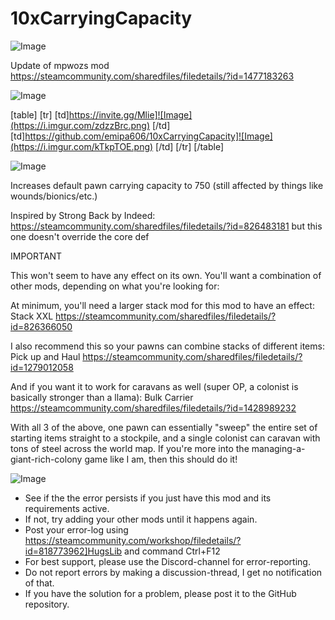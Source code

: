 # 10xCarryingCapacity

![Image](https://i.imgur.com/WAEzk68.png)

Update of mpwozs mod
https://steamcommunity.com/sharedfiles/filedetails/?id=1477183263

![Image](https://i.imgur.com/7Gzt3Rg.png)


[table]
    [tr]
        [td]https://invite.gg/Mlie]![Image](https://i.imgur.com/zdzzBrc.png)
[/td]
        [td]https://github.com/emipa606/10xCarryingCapacity]![Image](https://i.imgur.com/kTkpTOE.png)
[/td]
    [/tr]
[/table]
	
![Image](https://i.imgur.com/NOW7jU1.png)


Increases default pawn carrying capacity to 750 (still affected by things like wounds/bionics/etc.)
        
Inspired by Strong Back by Indeed: https://steamcommunity.com/sharedfiles/filedetails/?id=826483181 but this one doesn&apos;t override the core def



IMPORTANT

This won&apos;t seem to have any effect on its own. You&apos;ll want a combination of other mods, depending on what you&apos;re looking for:

At minimum, you&apos;ll need a larger stack mod for this mod to have an effect: Stack XXL https://steamcommunity.com/sharedfiles/filedetails/?id=826366050

I also recommend this so your pawns can combine stacks of different items: Pick up and Haul https://steamcommunity.com/sharedfiles/filedetails/?id=1279012058

And if you want it to work for caravans as well (super OP, a colonist is basically stronger than a llama): Bulk Carrier https://steamcommunity.com/sharedfiles/filedetails/?id=1428989232


With all 3 of the above, one pawn can essentially &quot;sweep&quot; the entire set of starting items straight to a stockpile, and a single colonist can caravan with tons of steel across the world map. If you&apos;re more into the managing-a-giant-rich-colony game like I am, then this should do it!

![Image](https://i.imgur.com/Rs6T6cr.png)



-  See if the the error persists if you just have this mod and its requirements active.
-  If not, try adding your other mods until it happens again.
-  Post your error-log using https://steamcommunity.com/workshop/filedetails/?id=818773962]HugsLib and command Ctrl+F12
-  For best support, please use the Discord-channel for error-reporting.
-  Do not report errors by making a discussion-thread, I get no notification of that.
-  If you have the solution for a problem, please post it to the GitHub repository.




